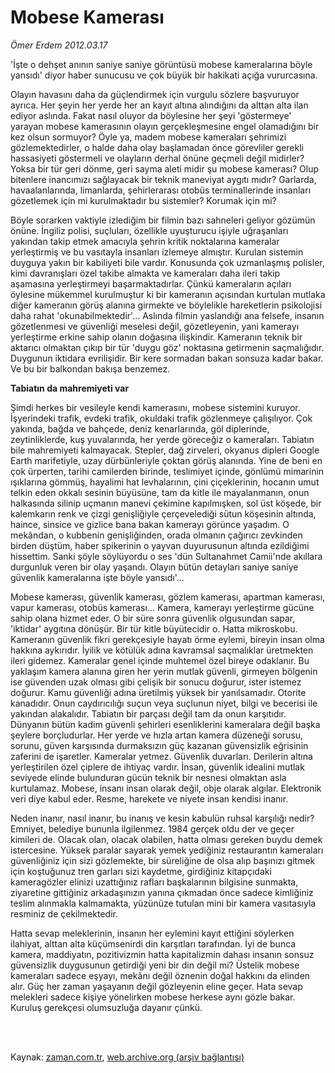# Mobese Kamerası

*Ömer Erdem 2012.03.17*

<td class="columnist-detail">
<p>'İşte o dehşet anının saniye saniye görüntüsü mobese kameralarına böyle yansıdı' diyor haber sunucusu ve çok büyük bir hakikati açığa vururcasına.</p>
<p>
<div id="haberMetinDiv">
<p>Olayın havasını daha da güçlendirmek için vurgulu sözlere başvuruyor ayrıca. Her şeyin her yerde her an kayıt altına alındığını da alttan alta ilan ediyor aslında. Fakat nasıl oluyor da böylesine her şeyi 'göstermeye' yarayan mobese kamerasının olayın gerçekleşmesine engel olamadığını bir kez olsun sormuyor? Öyle ya, madem mobese kameraları şehrimizi gözlemektedirler, o halde daha olay başlamadan önce görevliler gerekli hassasiyeti göstermeli ve olayların derhal önüne geçmeli değil midirler? Yoksa bir tür geri dönme, geri sayma aleti midir şu mobese kamerası? Olup bitenlere inancımızı sağlayacak bir teknik maneviyat aygıtı mıdır? Garlarda, havaalanlarında, limanlarda, şehirlerarası otobüs terminallerinde insanları gözetlemek için mi kurulmaktadır bu sistemler? Korumak için mi? 
<p>Böyle sorarken vaktiyle izlediğim bir filmin bazı sahneleri geliyor gözümün önüne. İngiliz polisi, suçluları, özellikle uyuşturucu işiyle uğraşanları yakından takip etmek amacıyla şehrin kritik noktalarına kameralar yerleştirmiş ve bu vasıtayla insanları izlemeye almıştır. Kurulan sistemin duyguya yakın bir kabiliyeti bile vardır. Konusunda çok uzmanlaşmış polisler, kimi davranışları özel takibe almakta ve kameraları daha ileri takip aşamasına yerleştirmeyi başarmaktadırlar. Çünkü kameraların açıları öylesine mükemmel kurulmuştur ki bir kameranın açısından kurtulan mutlaka diğer kameranın görüş alanına girmekte ve böylelikle hareketlerin psikolojisi daha rahat 'okunabilmektedir'... Aslında filmin yaslandığı ana felsefe, insanın gözetlenmesi ve güvenliği meselesi değil, gözetleyenin, yani kamerayı yerleştirme erkine sahip olanın doğasına ilişkindir. Kameranın teknik bir aktarıcı olmaktan çıkıp bir tür 'duygu göz' noktasına getirmenin saçmalığıdır. Duygunun iktidara evrilişidir. Bir kere sormadan bakan sonsuza kadar bakar. Ve bu bir balkondan bakışa benzemez.
<p><b>Tabiatın da mahremiyeti var</b>
<p>Şimdi herkes bir vesileyle kendi kamerasını, mobese sistemini kuruyor. İşyerindeki trafik, evdeki trafik, okuldaki trafik gözlenmeye çalışılıyor. Çok yakında, bağda ve bahçede, deniz kenarlarında, göl diplerinde, zeytinliklerde, kuş yuvalarında, her yerde göreceğiz o kameraları. Tabiatın bile mahremiyeti kalmayacak. Stepler, dağ zirveleri, okyanus dipleri Google Earth marifetiyle, uzay dürbünleriyle çoktan görüş alanında. Yine de beni en çok ürperten, tarihi camilerden birinde, teslimiyet içinde, gönlümü mimarinin ışıklarına gömmüş, hayalimi hat levhalarının, çini çiçeklerinin, hocanın umut telkin eden okkalı sesinin büyüsüne, tam da kitle ile mayalanmanın, onun halkasında silinip uçmanın manevi çekimine kapılmışken, sol üst köşede, bir kalemkarın renk ve çizgi genişliğiyle çerçevelediği sütun köşesinin altında, haince, sinsice ve gizlice bana bakan kamerayı görünce yaşadım. O mekândan, o kubbenin genişliğinden, orada olmanın çağırıcı zevkinden birden düştüm, haber spikerinin o yayvan duyurusunun altında ezildiğimi hissettim. Sanki şöyle söylüyordu o ses 'dün Sultanahmet Camii'nde akıllara durgunluk veren bir olay yaşandı. Olayın bütün detayları saniye saniye güvenlik kameralarına işte böyle yansıdı'...
<p>Mobese kamerası, güvenlik kamerası, gözlem kamerası, apartman kamerası, vapur kamerası, otobüs kamerası... Kamera, kamerayı yerleştirme gücüne sahip olana hizmet eder. O bir süre sonra güvenlik olgusundan sapar, 'iktidar' aygıtına dönüşür. Bir tür kitle büyütecidir o. Hatta mikroskobu. Kameranın güvenlik fikri gerekçesiyle hayatı örme eylemi, bireyin insan olma hakkına aykırıdır. İyilik ve kötülük adına kavramsal saçmalıklar üretmekten ileri gidemez. Kameralar genel içinde muhtemel özel bireye odaklanır. Bu yaklaşım kamera alanına giren her yerin mutlak güvenli, girmeyen bölgenin ise güvenden uzak olması gibi çelişik bir sonucu doğurur, ister istemez doğurur. Kamu güvenliği adına üretilmiş yüksek bir yanılsamadır. Otorite kanadıdır. Onun caydırıcılığı suçun veya suçlunun niyet, bilgi ve becerisi ile yakından alakalıdır. Tabiatın bir parçası değil tam da onun karşıtıdır. Dünyanın bütün kadim güvenli şehirleri esenliklerini kameralara değil başka şeylere borçludurlar. Her yerde ve hızla artan kamera düzeneği sorusu, sorunu, güven karşısında durmaksızın güç kazanan güvensizlik eğrisinin zaferini de işaretler. Kameralar yetmez. Güvenlik duvarları. Derilerin altına yerleştirilen özel çiplere de ihtiyaç vardır. İnsan, güvenlik idealini mutlak seviyede elinde bulunduran gücün teknik bir nesnesi olmaktan asla kurtulamaz. Mobese, insanı insan olarak değil, obje olarak algılar. Elektronik veri diye kabul eder. Resme, harekete ve niyete insan kendisi inanır.
<p>Neden inanır, nasıl inanır, bu inanış ve kesin kabulün ruhsal karşılığı nedir? Emniyet, belediye bununla ilgilenmez. 1984 gerçek oldu der ve geçer kimileri de. Olacak olan, olacak olabilen, hatta olması gereken buydu demek istercesine. Yüksek paralar sayarak yemek yediğiniz restaurantın kameraları güvenliğiniz için sizi gözlemekte, bir süreliğine de olsa alıp başınızı gitmek için koştuğunuz tren garları sizi kaydetme, girdiğiniz kitapçıdaki kameragözler elinizi uzattığınız rafları başkalarının bilgisine sunmakta, ziyaretine gittiğiniz arkadaşınızın yanına çıkmadan önce sadece kimliğiniz teslim alınmakla kalmamakta, yüzünüze tutulan mini bir kamera vasıtasıyla resminiz de çekilmektedir.
<p>Hatta sevap meleklerinin, insanın her eylemini kayıt ettiğini söylerken ilahiyat, alttan alta küçümsenirdi din karşıtları tarafından. İyi de bunca kamera, maddiyatın, pozitivizmin hatta kapitalizmin dahası insanın sonsuz güvensizlik duygusunun getirdiği yeni bir din değil mi? Üstelik mobese kameraları sadece eşyayı, mekânı değil öznenin doğal hakkını da elinden alır. Güç her zaman yaşayanın değil gözleyenin eline geçer. Hata sevap melekleri sadece kişiye yönelirken mobese herkese aynı gözle bakar. Kuruluş gerekçesi olumsuzluğa dayanır çünkü.</p></p></p></p></p></p></p></div>
</p>


<p><br>
		 </br></p></td>

Kaynak: [zaman.com.tr](http://zaman.com.tr/yazar.do?yazino=1259838), [web.archive.org (arşiv bağlantısı)](http://web.archive.org/web/20120320082544/http://zaman.com.tr:80/yazar.do?yazino=1259838)
